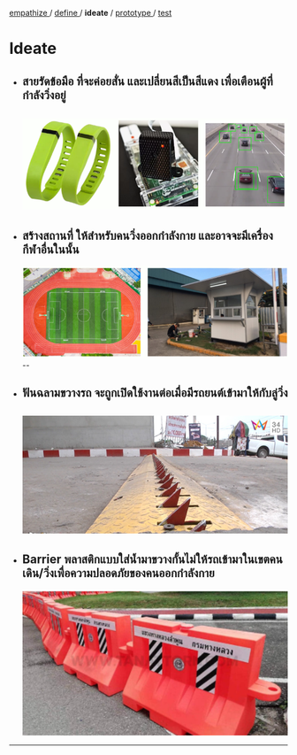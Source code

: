 [ empathize ](empathize.md) / [ define ](define.md) / **ideate** / [ prototype ](prototype.md) / [ test ](test.md)

# Ideate

- สายรัดข้อมือ ที่จะค่อยสั่น และเปลี่ยนสีเป็นสีแดง เพื่อเตือนผู้ที่กำลังวิ่งอยู่
   --
  ![สายรัดมือ](assets/ideate/นาฬิกา.png)
  --
- สร้างสถานที่ ให้สำหรับคนวิ่งออกกำลังกาย และอาจจะมีเครื่องกีฬาอื่นในนั้น
   --
    ![สนาม](assets/ideate/สนาม.png)
--
- ฟันฉลามขวางรถ จะถูกเปิดใช้งานต่อเมื่อมีรถยนต์เข้ามาให้กับลู่วิ่ง
    --
   ![ฟันฉลาม](assets/ideate/ฟันฉลาม.png)
  --
- Barrier พลาสติกแบบใส่น้ำมาขวางกั้นไม่ให้รถเข้ามาในเขตคนเดิน/วิ่งเพื่อความปลอดภัยของคนออกกำลังกาย
   --
  ![Barrier](assets/ideate/Barrier.png)

----
